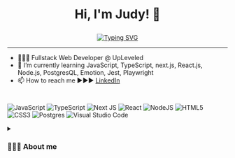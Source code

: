  # <p align="center"> <b>Hi, I'm Judy!</b> 👋 </p>

<p align="center">
<a href="https://git.io/typing-svg"><img src="https://readme-typing-svg.herokuapp.com?font=Fira+Code&duration=3000&pause=1000&color=C334A5&width=435&lines=My+ultimate+goal+is+to+be+better+;today+than+yesterday%2C+everyday." alt="Typing SVG" /></a>
</p>

---

- 👩🏻‍🎓 Fullstack Web Developer @ UpLeveled
- 🌱 I’m currently learning JavaScript, TypeScript, next.js, React.js, Node.js, PostgresQL, Emotion, Jest, Playwright
- 📫 How to reach me ►►► <a href="https://www.linkedin.com/in/judy-heisler-72bb0b222/">LinkedIn</a>


#

![JavaScript](https://img.shields.io/badge/javascript-%23323330.svg?style=for-the-badge&logo=javascript&logoColor=%23F7DF1E)
![TypeScript](https://img.shields.io/badge/typescript-%23007ACC.svg?style=for-the-badge&logo=typescript&logoColor=white)
![Next JS](https://img.shields.io/badge/Next-black?style=for-the-badge&logo=next.js&logoColor=white)
![React](https://img.shields.io/badge/react-%2320232a.svg?style=for-the-badge&logo=react&logoColor=%2361DAFB)
![NodeJS](https://img.shields.io/badge/node.js-6DA55F?style=for-the-badge&logo=node.js&logoColor=white)
![HTML5](https://img.shields.io/badge/html5-%23E34F26.svg?style=for-the-badge&logo=html5&logoColor=white)
![CSS3](https://img.shields.io/badge/css3-%231572B6.svg?style=for-the-badge&logo=css3&logoColor=white)
![Postgres](https://img.shields.io/badge/postgres-%23316192.svg?style=for-the-badge&logo=postgresql&logoColor=white)
![Visual Studio Code](https://img.shields.io/badge/VS%20Code-0078d7.svg?style=for-the-badge&logo=visual-studio-code&logoColor=white)




<details>
 <summary><h3>💁🏻‍♀️ About me</h3></summary>
I have a keen interest in building useful and accessible web applications with a creative design that transmits purpose and ideas successfully.
I'm a graduate from the Full Stack Web Development Bootcamp at UpLeveled. Actively working on my coding abilities and eager to work in a team with great communication, acceptive and inclusive work environment. 





<!--
**judyhnh/judyhnh** is a ✨ _special_ ✨ repository because its `README.md` (this file) appears on your GitHub profile.

Here are some ideas to get you started:

- 🔭 I’m currently working on ...
- 🌱 I’m currently learning ...
- 👯 I’m looking to collaborate on ...
- 🤔 I’m looking for help with ...
- 💬 Ask me about ...
- 📫 How to reach me: ...
- 😄 Pronouns: ...
- ⚡ Fun fact: ...
-->
